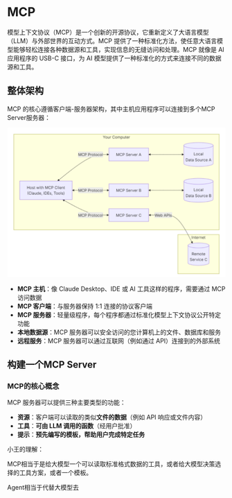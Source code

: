 # MCP

模型上下文协议（MCP）是一个创新的开源协议，它重新定义了大语言模型（LLM）与外部世界的互动方式。MCP 提供了一种标准化方法，使任意大语言模型能够轻松连接各种数据源和工具，实现信息的无缝访问和处理。MCP 就像是 AI 应用程序的 USB-C 接口，为 AI 模型提供了一种标准化的方式来连接不同的数据源和工具。

## 整体架构

MCP 的核心遵循客户端-服务器架构，其中主机应用程序可以连接到多个MCP Server服务器：

![image-20250620013918842](./img/image-20250620013918842.png)

- **MCP 主机**：像 Claude Desktop、IDE 或 AI 工具这样的程序，需要通过 MCP 访问数据
- **MCP 客户端**：与服务器保持 1:1 连接的协议客户端
- **MCP 服务器**：轻量级程序，每个程序都通过标准化模型上下文协议公开特定功能
- **本地数据源**：MCP 服务器可以安全访问的您计算机上的文件、数据库和服务
- **远程服务**：MCP 服务器可以通过互联网（例如通过 API）连接到的外部系统

## 构建一个MCP Server

### MCP的核心概念

MCP 服务器可以提供三种主要类型的功能：

- **资源**：客户端可以读取的类似**文件的数据**（例如 API 响应或文件内容）
- **工具**：**可由 LLM 调用的函数**（经用户批准）
- **提示**：**预先编写的模板，帮助用户完成特定任务**

小王的理解：

MCP相当于是给大模型一个可以读取标准格式数据的工具，或者给大模型决策选择的工具方案，或者一个模板。

Agent相当于代替大模型去



